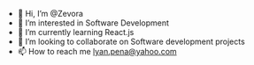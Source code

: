 - 👋 Hi, I’m @Zevora
- 👀 I’m interested in Software Development
- 🌱 I’m currently learning React.js
- 💞️ I’m looking to collaborate on Software development projects
- 📫 How to reach me lyan.pena@yahoo.com

<!---
Zevora/Zevora is a ✨ special ✨ repository because its `README.md` (this file) appears on your GitHub profile.
You can click the Preview link to take a look at your changes.
--->
